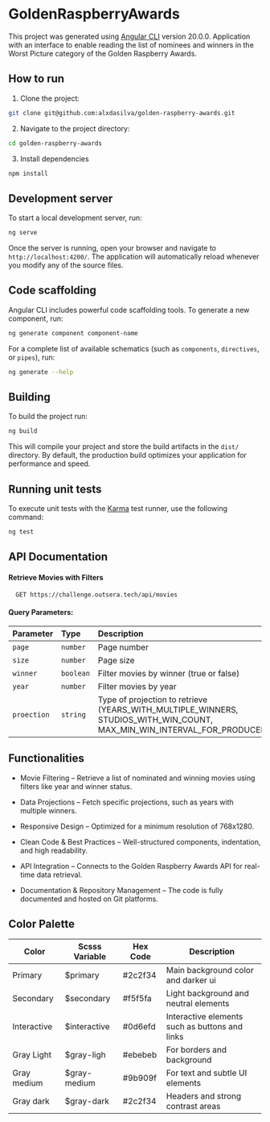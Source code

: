 # GoldenRaspberryAwards

This project was generated using [Angular CLI](https://github.com/angular/angular-cli) version 20.0.0.
Application with an interface to enable reading the list of nominees and winners in the Worst Picture category of the Golden Raspberry Awards.

## How to run
1. Clone the project:

```bash
git clone git@github.com:alxdasilva/golden-raspberry-awards.git
```
2. Navigate to the project directory:
```bash
cd golden-raspberry-awards
```
3. Install dependencies
```bash
npm install
```
## Development server

To start a local development server, run:

```bash
ng serve
```

Once the server is running, open your browser and navigate to `http://localhost:4200/`. The application will automatically reload whenever you modify any of the source files.

## Code scaffolding

Angular CLI includes powerful code scaffolding tools. To generate a new component, run:

```bash
ng generate component component-name
```

For a complete list of available schematics (such as `components`, `directives`, or `pipes`), run:

```bash
ng generate --help
```

## Building

To build the project run:

```bash
ng build
```

This will compile your project and store the build artifacts in the `dist/` directory. By default, the production build optimizes your application for performance and speed.

## Running unit tests

To execute unit tests with the [Karma](https://karma-runner.github.io) test runner, use the following command:

```bash
ng test
```
## API Documentation

#### Retrieve Movies with Filters

```http
  GET https://challenge.outsera.tech/api/movies
```
#### Query Parameters:
| Parameter   | Type       | Description                           |
| :---------- | :--------- | :---------------------------------- |
| `page` | `number` | Page number |
| `size` | `number` | Page size |
| `winner` | `boolean` | Filter movies by winner (true or false) |
| `year` | `number` | Filter movies by year |
| `proection` | `string` | Type of projection to retrieve (YEARS_WITH_MULTIPLE_WINNERS, STUDIOS_WITH_WIN_COUNT, MAX_MIN_WIN_INTERVAL_FOR_PRODUCERS) |


## Functionalities

- Movie Filtering – Retrieve a list of nominated and winning movies using filters like year and winner status.

- Data Projections – Fetch specific projections, such as years with multiple winners.

- Responsive Design – Optimized for a minimum resolution of 768x1280.

- Clean Code & Best Practices – Well-structured components, indentation, and high readability.

- API Integration – Connects to the Golden Raspberry Awards API for real-time data retrieval.

- Documentation & Repository Management – The code is fully documented and hosted on Git platforms.

## Color Palette

| Color               | Scsss Variable | Hex Code | Description |
|------| -----| ----|----|
| Primary | $primary | #2c2f34 | Main background color and darker ui
| Secondary | $secondary | #f5f5fa | Light background and neutral elements
| Interactive | $interactive | #0d6efd | Interactive elements such as buttons and links
| Gray Light | $gray-ligh | #ebebeb | For borders and background
| Gray medium | $gray-medium | #9b909f | For text and subtle UI elements
| Gray dark | $gray-dark | #2c2f34 | Headers and strong contrast areas